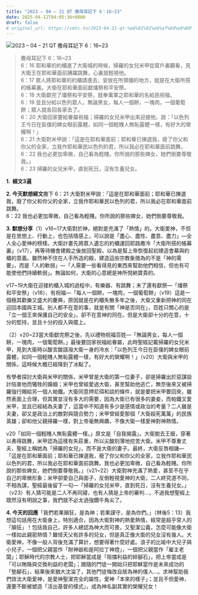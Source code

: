 ```yaml
---
title: "2023 – 04 – 21 QT 撒母耳記下 6：16~23"
date: 2025-04-12T04:05:36+0800
draft: false
# original_url: https://cmtc.tw/2023-04-21-qt-%e6%92%92%e6%af%8d%e8%80%b3%e8%a8%98%e4%b8%8b-6%ef%bc%9a1623
---
```


![2023 – 04 – 21 QT 撒母耳記下 6：16~23](/images/qt.jpg  "2023 – 04 – 21 QT 撒母耳記下 6：16~23")

> 撒母耳記下 6：16~23  
> 6：16 耶和華的約櫃進了大衛城的時候，掃羅的女兒米甲從窗戶裏觀看，見大衛王在耶和華面前踴躍跳舞，心裏就輕視他。  
> 6：17 眾人將耶和華的約櫃請進去，安放在所預備的地方，就是在大衛所搭的帳幕裏。大衛在耶和華面前獻燔祭和平安祭。  
> 6：18 大衛獻完了燔祭和平安祭，就奉萬軍之耶和華的名給民祝福，  
> 6：19 並且分給以色列眾人，無論男女，每人一個餅，一塊肉，一個葡萄餅；眾人就各回各家去了。  
> 6：20 大衛回家要給眷屬祝福；掃羅的女兒米甲出來迎接他，說：「以色列王今日在臣僕的婢女眼前露體，如同一個輕賤人無恥露體一樣，有好大的榮耀啊！」  
> 6：21 大衛對米甲說：「這是在耶和華面前；耶和華已揀選我，廢了你父和你父的全家，立我作耶和華民以色列的君，所以我必在耶和華面前跳舞。  
> 6：22 我也必更加卑微，自己看為輕賤。你所說的那些婢女，她們倒要尊敬我。」  
> 6：23 掃羅的女兒米甲，直到死日，沒有生養兒女。

**1.  經文3遍**

**2. 今天默想經文**撒下 6：21 大衛對米甲說：「這是在耶和華面前；耶和華已揀選我，廢了你父和你父的全家，立我作耶和華民以色列的君，所以我必在耶和華面前跳舞。  
6：22 我也必更加卑微，自己看為輕賤。你所說的那些婢女，她們倒要尊敬我。

**3. 默想分享**（1）v16~17大衛對於神，絕對是充滿了「熱情」的。大衛愛神，不但是在思想上、行動上，也包括情感上，可以說是「盡心、盡性、盡意、盡力」—全人全心愛神的榜樣。大衛計畫先將眾人遺忘的約櫃運回耶路撒冷「大衛所搭的帳幕裏」（v17），再等待機會建殿之後放回聖殿，以為是幫上帝恢復起初建造會幕與約櫃的意義。雖然神不住在人手所造的殿，建造這些宗教象徵為的不是「神的需要」，而是「人的軟弱」—「人需要一些看得見的東西來幫助他們相信，但也有可能使他們持續軟弱」。無論如何，大衛的心意總是神所悅納寶貴的。

v17~19大衛在迎接約櫃入城的過程中，有樂器、有跳舞；末了還有獻祭—「燔祭和平安祭」（v18）、有祝福—「每人一個餅，一塊肉，一個葡萄餅」（v19）這是一個極其歡樂又盛大的慶典，原因就是在約櫃失散多年之後，大衛又重新把神的同在迎回本國與王城。別人都不在意的事，就是有關「神是否同在」，百姓只關心的是「立一個王來保護自己的安全」，卻不在意神的同在。但是大衛卻十分的在意，十分的堅持，並且十分的投入與擺上。

（2）v20~23當大衛獻完祭之後，先以禮物祝福百姓—「無論男女，每人一個餅，一塊肉，一個葡萄餅。」最後要回家祝福給眷屬，此時聖經記載掃羅的女兒米甲，見到大衛時以酸言酸語潑大衛一身的冷水：「以色列王今日在臣僕的婢女眼前露體，如同一個輕賤人無恥露體一樣，有好大的榮耀啊！」（v20）大衛與米甲的關係，這時候大概已經降到了冰點了。

有學者探討大衛與米甲的關係，米甲曾是大衛的第一位妻子，卻是掃羅出於惡謀設計陷害他而犧牲的婚姻；米甲也曾經愛過大衛，甚至幫助他逃亡，無奈後來又被掃羅強行賜給另一個人帕鐵。大衛同意押尼珥和談的條件，就是要把米甲要回來，雖然表面上合理，但其實並沒有多大的需要，因為大衛已有很多的妻妾，而帕鐵又愛米甲，並且已經結為夫妻了，這當中不知道有多少是感情或政治的考量？二人雖是夫妻，卻又是政治上的敵對與競合勢力；米甲曾經愛那個「大衛殺死萬萬」的民族英雄；卻和他父親掃羅一樣，對上帝毫無興趣，不像大衛一樣愛神對神熱情。

v20「如同一個輕賤人無恥露體一樣。」原文是「自我揭露」。大衛脫去王服，穿著以弗得跳舞，米甲認為這樣有失莊重，所以尖酸刻薄地挖苦大衛。米甲不尊重丈夫，聖經上稱她為「掃羅的女兒」，而不是大衛的妻子。最終，大衛反唇相譏—「這是在耶和華面前；耶和華已揀選我，廢了你父和你父的全家，立我作耶和華民以色列的君，所以我必在耶和華面前跳舞。我也必更加卑微，自己看為輕賤。你所說的那些婢女，她們倒要尊敬我。」（v21~22）大衛對神充滿了熱愛，甚至不在乎自己的卑微形象；米甲卻愛自己與面子，反倒輕視愛神的大衛，二人終究道不同，不相為謀，聖經最後留下一句—「掃羅的女兒米甲，直到死日，沒有生養兒女。」（v23）有人猜可能是二人不再同寢，也有人猜是上帝的審判…，不過我想聖經上既然沒有明說之事，我們就不必太過強鑽牛角尖了。

**4. 今天的回應**「我們若果顛狂，是為神；若果謹守，是為你們。」（林後5：13）我想這句話用在大衛身上，特別適合，因為大衛對神的熱愛熱情，經常是超乎常人的「顛狂」！包括我自己，許多人總認為神大而可畏，又聖潔公義，怎麼可能像大衛一樣如此親密熱情？難怪天父有許多的兒女，但是真正像大衛的兒女沒有幾人。大衛愛神，不像一般人背後充滿了算計，想要得著什麼好處。浪子的比喻中大兒子與小兒子，一個把父親當作「財神爺和是阿拉丁神燈」，一個把父親當作「雇主老闆」；耶穌時代的宗教人士，把耶穌當成是「阻擋利益的絆腳石」，把上帝當成是「可以賄賂與交換利益的老闆」；跟隨的門徒一開始只把耶穌當作是未來成功的「墊腳石」，結果後來猶大沈淪了，其他門徒悔改自居為神的僕人…。求神幫助我們效法大衛愛神，是愛神聖潔完全的屬性，愛神「本來的樣子」；並且不但愛神，還要不斷被塑造「活出基督的樣式」，成為神名副其實的榮耀兒女！